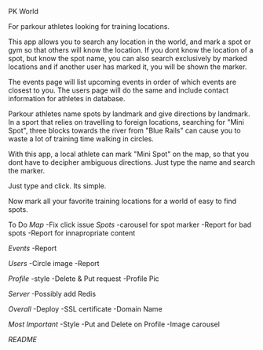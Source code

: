 PK World

For parkour athletes looking for training locations.

This app allows you to search any location in the world, and mark a spot or gym so that others will know the location. If you dont know the location of a spot, but know the spot name, you can also search exclusively by marked locations and if another user has marked it, you will be shown the marker.

The events page will list upcoming events in order of which events are closest to you. The users page will do the same and include contact information for athletes in database.

Parkour athletes name spots by landmark and give directions by landmark. In a sport that relies on travelling to foreign locations, searching for "Mini Spot", three blocks towards the river from "Blue Rails" can cause you to waste a lot of training time walking in circles.

With this app, a local athlete can mark "Mini Spot" on the map, so that you dont have to decipher ambiguous directions. Just type the name and search the marker.

Just type and click. Its simple.


Now mark all your favorite training locations for a world of easy to find spots.





To Do
*Map*
-Fix click issue
*Spots*
-carousel for spot marker
-Report for bad spots
-Report for innapropriate content

*Events*
-Report

*Users*
-Circle image
-Report

*Profile*
-style
-Delete & Put request
-Profile Pic

*Server*
-Possibly add Redis

*Overall*
-Deploy
-SSL certificate
-Domain Name

*Most Important*
-Style
-Put and Delete on Profile
-Image carousel

*README*